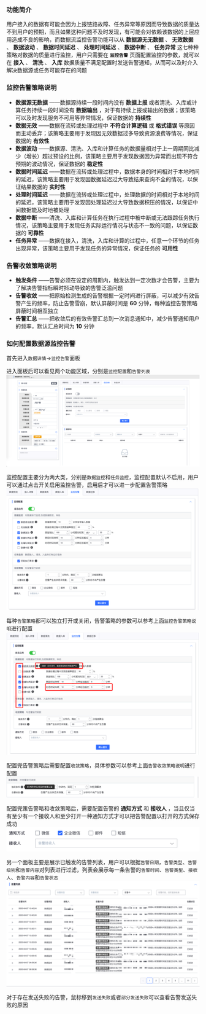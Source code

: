 ### 功能简介

用户接入的数据有可能会因为上报链路故障、任务异常等原因而导致数据的质量达不到用户的预期，而且如果这种问题不及时发现，有可能会对依赖该数据的上层应用造成不良的影响，而数据流监控告警功能可以从 **数据源无无数据** 、 **无效数据** 、 **数据波动** 、 **数据时间延迟** 、 **处理时间延迟** 、 **数据中断** 、 **任务异常** 这七种种策略对数据的质量进行监控，用户只需要在 **`监控告警`** 页面配置监控的参数，就可以在 **接入** 、 **清洗** 、 **入库** 数据质量不满足配置时发送告警通知，从而可以及时介入解决数据源或任务可能存在的问题

### 监控告警策略说明

* **数据源无数据** ——数据源持续一段时间内没有 **数据上报** 或者清洗、入库或计算任务持续一段时间没有 **数据输出** ，对于有持续上报或输出的数据；该策略可以及时发现服务不可用等异常情况，保证数据的 **持续性**
* **数据无效** ——数据在流转或处理过程中 **不符合计算逻辑** 或 **格式错误** 等原因而主动丢弃；该策略主要用于发现因无效数据过多导致资源浪费等情况，保证数据的 **有效性**
* **数据波动** ——数据源、清洗、入库和计算任务的数据量相对于上一周期同比减少（增长）超过预设的比例，该策略主要用于发现数据因为异常而出现不符合预期的波动情况，保证数据的 **稳定性**
* **数据时间延迟** ——数据在流转或处理过程中，数据本身的时间相对于本地时间的延迟，该策略主要用于发现因数据延迟过大导致结果查询不全的情况，以保证结果数据的 **实时性**
* **处理时间延迟** ——数据在流转或处理过程中，处理数据的时间相对于本地时间的延迟，该策略主要用于发现因处理延迟过大导致数据积压的情况，以保证中间数据能及时地被处理
* **数据中断** ——清洗、入库和计算任务在执行过程中被中断或无法跟踪任务执行情况，该策略主要用于发现任务实际运行情况与状态不一致的问题，以保证数据的 **可靠性**
* **任务异常** ——数据在接入，清洗，入库和计算的过程中，任意一个环节的任务出现异常，该策略主要用于发现任务的异常情况，保证任务的 **可用性**

### 告警收敛策略说明
* **触发条件** ——告警必须在设定的周期内，触发达到一定次数才会告警，主要为了解决告警指标瞬时抖动导致的告警泛滥问题
* **告警收敛** ——把原始检测生成的告警根据一定时间进行屏蔽，可以减少有效告警产生的频率，防止告警雪崩，默认屏蔽时间是 **60** 分钟，每种监控告警策略屏蔽时间相互独立
* **告警汇总** ——把收敛后的有效告警汇总到一次消息通知中，减少告警通知用户的频率，默认汇总时间为 **10** 分钟

### 如何配置数据源监控告警

首先进入`数据详情`->`监控告警`面板

进入面板后可以看见两个功能区域，分别是`监控配置`和`告警列表`
![](monitor.assets/alert_config_panel.png)

监控配置主要分为两大类，分别是`数据监控`和`任务监控`，监控配置默认不启用，用户可以通过点击开关启用监控告警，启用后才可以进一步配置告警策略
![](monitor.assets/alert_config_active.png)

每种`告警策略`都可以独立打开或关闭，告警策略的参数可以参考上面`监控告警策略说明`进行配置
![](monitor.assets/alert_config_monitor_status.png)

配置完告警策略后需要配置`收敛策略`，具体参数可以参考上面`告警收敛策略说明`进行配置
![](monitor.assets/alert_config_convergence.png)

配置完策告警略和收敛策略后，需要配置告警的 **通知方式** 和 **接收人** ，当且仅当有至少有一个接收人和至少打开一种通知方式才可以把告警配置以打开的方式保存成功
![](monitor.assets/alert_config_receiver_and_notify.png)

另一个面板主要是展示已触发的告警列表，用户可以根据`告警日期`，`告警类型`、`告警级别`和`告警内容`对列表进行过滤，列表会展示每一条告警的`告警时间`、`告警类型`、`接收人`、`告警内容`和`告警状态`
![](monitor.assets/alert_config_list.png)

对于存在发送失败的告警，鼠标移到`发送失败`或者`部分发送失败`可以查看告警发送失败的原因
